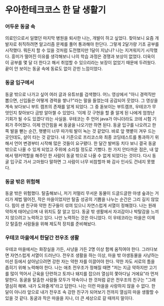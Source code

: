 # 우아한테크코스 한 달 생활기

### 어두운 동굴 속

의료인으로서 일했던 마지막 병원을 퇴사한 나는, 개발이 하고 싶었다. 찾아보니 요즘 개발자로 취직하려면 알고리즘 문제를 풀어 통과해야 한단다. 그렇게 2달가량 기초 공부를 시작했다. 뭐든지 할 수 있을 것처럼
도전했지만 1달이 지났나? 나는 지겨워지기 시작했다. 흥미가 떨어진 이유를 생각해보니 나의 학습 과정은 경쟁과 보상이 없었다. 더욱이 이 공부를 몇 달 더 한다고 해서 취업할 수 있으리라는 보장이 없었기 때문에
두려웠다. 끝이 안 보이는 동굴 속에 동료도 없이 갇힌 느낌이었다.

### 동굴 입구에서

동굴 밖으로 나가고 싶어 여러 글과 유튜브를 검색했다. 어느 영상에서 "아니 경력직만 뽑으면, 신입들은 어떻게 경력을 쌓나?"라는 말을 들었는데 공감되어 웃었다. 그 영상을 계속 보다보니 부트 캠프의 존재를 알게
되었다. 그 중 돋보이는 부트캠프, 우테코가 무엇인지 찾아보다 금방 알아챌 수 있었다. '이제 갓 구현을 할 줄 알게 된 나에게 엄청난 기회가 될 수도 있겠다'라는 사실을. 우테코는 주 언어 java가 아니더라도
코테 시험 기회가 주어졌다. 이제 안간힘을 써 동굴을 나오기만 하면 된다. 동굴 입구를 나오려고 한쪽 발을 뻗는 순간, 햇볕이 너무 따가워 발이 녹는 것 같았다. 바로 앞 햇볕이 겨우 드는 곳인데도, 살이 타는 것
같았다. 내 기준으로 프리코스와 최종 코딩테스트를 통과하기 위해서 언어 변경부터 시작해 많은 것들이 요구됐다. 한 달간 발버둥 치다 보니 결국 동굴 밖으로 나올 수 있게 되었고 주위에 소리칠 정도로 기뻤다. 한 가지
안타까운 점은, 내 앞에서 탱커역할을 해주던 한 사람이 동굴 밖으로 나올 수 없게 되었다는 것이다. 다시 동굴 입구로 가서 고마웠다 말하면 그 사람이 너무 비참할까 봐 감사 인사도 건네지 못했다.

### 동굴 밖은 위험해

동굴 밖은 위험했다. 탈출해보니, 저기 저멀리 무서운 동물이 드글드글한 야생 숲과는 거리가 제법 떨어진, 작은 마을이었지만 탈출 성공의 기쁨을 나누는 순간은 그리 길지 않았다. 힘이 센 친구와 약한 친구들이 섞여
있으니 자연스럽게 서열이 정해졌다. 나는 원래 약하게 태어났으며 내 위치도 잘 알고 있다. 동굴 밖 생활에서 자괴감이나 박탈감을 느끼지 않으려고 노력하고 있다. 나만 노력하는 것은 아니었다. 이 우테코라는 마을은
이제 갓 탈출한 사람들을 위해 제도적 장치를 준비해놨다.

### 우테코 마을에서 한달간 전우조 생활

우테코 마을에서는 화장실을 가든, 사냥을 가든 2명 이상 함께 움직여야 한다. 그러다보면 자연스럽게 서열이 드러난다. 전우조 생활을 하는 이상, 마을 밖 야생동물을 사냥하는 미션 등에서 살아남으려면 강한 자는 약한
자를 이끌어야 한다. 약한 자도 서로의 틈을 좁히기 위해 노력해야 한다. 나는 애초 전우조가 정해질 때면 "저는 지금 약하지만 고기를 많이 먹어서 근육을 단련하고 토끼나 돼지를 잡으러 열심히 쫓아다닐 거에요"라 먼저
말한다. 동굴을 탈출한 사람들 모두가 약속이나 한 것처럼 같은 전우조의 친구는 "그래 열심히 해봐. 내가 도와줄게"라고 답한다. 나는 이런 마을을 사랑하지 않을 수 없다. 한 달이 아니라 앞으로 내가 전우조 속 강한
친구가 되어보기 전까지 열심히 마을 생활할 수 있을 것 같다. 동굴과 작은 마을을 지나, 더 큰 세상으로 갈 때까지 말이다.
